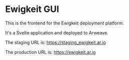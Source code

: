 # Ewigkeit GUI

This is the frontend for the Ewigkeit deployment platform.

It's a Svelte application and deployed to Arweave.

The staging URL is: https://staging_ewigkeit.ar.io

The production URL is: https://ewigkeit.ar.io
